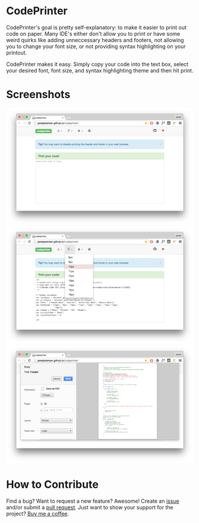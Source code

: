 CodePrinter
============
CodePrinter's goal is pretty self-explanatory: to make it easier to print out code on paper. Many IDE's either don't allow you to print or have some weird quirks like adding unneccessary headers and footers, not allowing you to change your font size, or not providing syntax highlighting on your printout.

CodePrinter makes it easy. Simply copy your code into the text box, select your desired font, font size, and syntax highlighting theme and then hit print.

Screenshots
============
![Paste your code](/screenshots/home.png?raw=true)
![Change your font size](/screenshots/fontsize.png?raw=true)
![Print your code](/screenshots/print.png?raw=true)

How to Contribute
============
Find a bug? Want to request a new feature? Awesome! Create an [issue](https://github.com/jaredpetersen/codeprinter/issues) and/or submit a [pull request](https://github.com/jaredpetersen/codeprinter/pulls). Just want to show your support for the project? [Buy me a coffee](https://www.paypal.com/cgi-bin/webscr?cmd=_donations&business=JGJAC7UKRAB9J&lc=US&item_name=CodePrinter%20%2d%20Buy%20me%20a%20Coffee&currency_code=USD&bn=PP%2dDonationsBF%3abtn_donate_SM%2egif%3aNonHosted).
